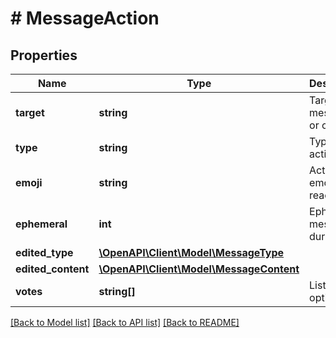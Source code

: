 # # MessageAction

## Properties

Name | Type | Description | Notes
------------ | ------------- | ------------- | -------------
**target** | **string** | Target message ID or chat ID | [optional]
**type** | **string** | Type of action |
**emoji** | **string** | Action emoji for reaction | [optional]
**ephemeral** | **int** | Ephemeral message duration | [optional]
**edited_type** | [**\OpenAPI\Client\Model\MessageType**](MessageType.md) |  | [optional]
**edited_content** | [**\OpenAPI\Client\Model\MessageContent**](MessageContent.md) |  | [optional]
**votes** | **string[]** | List of poll options | [optional]

[[Back to Model list]](../../README.md#models) [[Back to API list]](../../README.md#endpoints) [[Back to README]](../../README.md)
